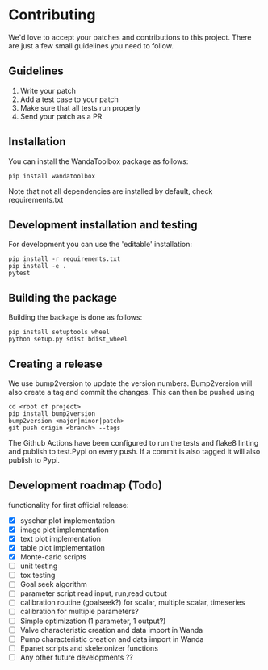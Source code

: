 # Contributing

We'd love to accept your patches and contributions to this project. There are just a few small 
guidelines you need to follow.

## Guidelines
1. Write your patch
1. Add a test case to your patch
1. Make sure that all tests run properly
1. Send your patch as a PR

## Installation

You can install the WandaToolbox package as follows:
```
pip install wandatoolbox 
```
Note that not all dependencies are installed by default,  check requirements.txt

## Development installation and testing

For development you can use the 'editable' installation:
```
pip install -r requirements.txt
pip install -e . 
pytest
```

## Building the package

Building the backage is done as follows:
```
pip install setuptools wheel
python setup.py sdist bdist_wheel
```

## Creating a release

We use bump2version to update the version numbers. Bump2version will also create a tag and commit the 
changes.  This can then be pushed using
```
cd <root of project>
pip install bump2version
bump2version <major|minor|patch>
git push origin <branch> --tags
```
The Github Actions have been configured to run the tests and flake8 linting and publish to test.Pypi 
on every push. If a commit is also tagged it will also publish to Pypi. 

## Development roadmap (Todo)
functionality for first official release:
- [x] syschar plot implementation
- [x] image plot implementation
- [x] text plot implementation
- [x] table plot implementation
- [x] Monte-carlo scripts
- [ ] unit testing
- [ ] tox testing
- [ ] Goal seek algorithm
- [ ] parameter script read input, run,read output
- [ ] calibration routine (goalseek?) for scalar, multiple scalar, timeseries
- [ ] calibration for multiple parameters? 
- [ ] Simple optimization (1 parameter, 1 output?)
- [ ] Valve characteristic creation and data import in Wanda
- [ ] Pump characteristic creation and data import in Wanda
- [ ] Epanet scripts and skeletonizer functions
- [ ] Any other future developments ??
